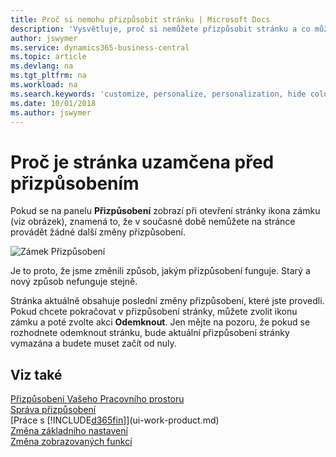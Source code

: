```yaml
---
title: Proč si nemohu přizpůsobit stránku | Microsoft Docs
description: 'Vysvětluje, proč si nemůžete přizpůsobit stránku a co můžete dělat, abyste ji odemkli pro její přizpůsobení.'
author: jswymer
ms.service: dynamics365-business-central
ms.topic: article
ms.devlang: na
ms.tgt_pltfrm: na
ms.workload: na
ms.search.keywords: 'customize, personalize, personalization, hide columns, remove fields, move fields'
ms.date: 10/01/2018
ms.author: jswymer
---
```


# <a name="why-a-page-is-locked-from-personalizing"> </a>Proč je stránka uzamčena před přizpůsobením

Pokud se na panelu **Přizpůsobení** zobrazí při otevření stránky ikona zámku (viz obrázek), znamená to, že v současné době nemůžete na stránce provádět žádné další změny přizpůsobení.

![Zámek Přizpůsobení](media/personalization-locked.png "Zámek přizpůsobení")

Je to proto, že jsme změnili způsob, jakým přizpůsobení funguje. Starý a nový způsob nefunguje stejně.

Stránka aktuálně obsahuje poslední změny přizpůsobení, které jste provedli. Pokud chcete pokračovat v přizpůsobení stránky, můžete zvolit ikonu zámku a poté zvolte akci **Odemknout**. Jen mějte na pozoru, že pokud se rozhodnete odemknout stránku, bude aktuální přizpůsobení stránky vymazána a budete muset začít od nuly.

## <a name="see-also"> </a>Viz také

[Přizpůsobení Vašeho Pracovního prostoru](ui-personalization-manage.md)  
[Správa přizpůsobení](ui-personalization-manage.md)  
[Práce s [!INCLUDE[d365fin](includes/d365fin_md.md)]](ui-work-product.md)  
[Změna základního nastavení](ui-change-basic-settings.md)  
[Změna zobrazovaných funkcí](ui-experiences.md)  

